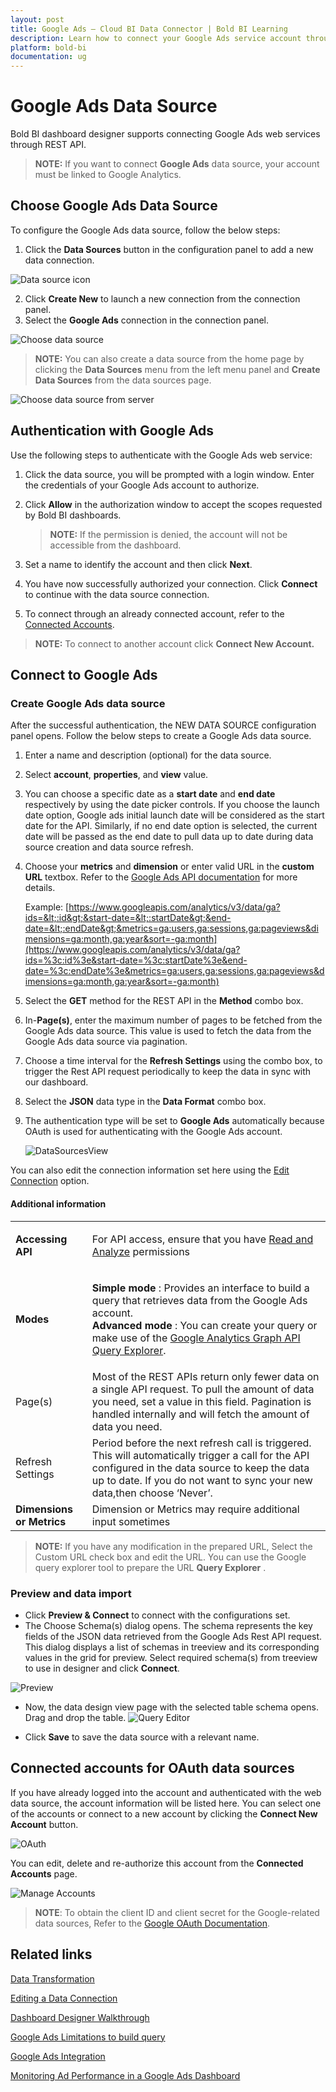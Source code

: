```yaml
---
layout: post
title: Google Ads – Cloud BI Data Connector | Bold BI Learning
description: Learn how to connect your Google Ads service account through OAuth-based authentication with Bold BI Cloud and create data source. 
platform: bold-bi
documentation: ug
---
```


# Google Ads Data Source
Bold BI dashboard designer supports connecting Google Ads web services through REST API.

> **NOTE:**  If you want to connect **Google Ads** data source, your account must be linked to Google Analytics.

## Choose Google Ads Data Source
To configure the Google Ads data source, follow the below steps:
1. Click the **Data Sources** button in the configuration panel to add a new data connection.

  ![Data source icon](/static/assets/working-with-datasource/data-connectors/images/common/DataSourcesIcon.png)

2. Click **Create New** to launch a new connection from the connection panel.
3. Select the **Google Ads** connection in the connection panel.

  ![Choose data source](/static/assets/working-with-datasource/data-connectors/images/GoogleAds/ChooseDS.png)

> **NOTE:**  You can also create a data source from the home page by clicking the **Data Sources** menu from the left menu panel and **Create Data Sources** from the data sources page.

  ![Choose data source from server](/static/assets/working-with-datasource/data-connectors/images/GoogleAds/ChooseDS_server.png)

## Authentication with Google Ads
Use the following steps to authenticate with the Google Ads web service:

1. Click the data source, you will be prompted with a login window. Enter the credentials of your Google Ads account to authorize.
2. Click **Allow** in the authorization window to accept the scopes requested by Bold BI dashboards.

   > **NOTE:**  If the permission is denied, the account will not be accessible from the dashboard.

3. Set a name to identify the account and then click **Next**. 
4. You have now successfully authorized your connection. Click **Connect** to continue with the data source connection.
5. To connect through an already connected account, refer to the [Connected Accounts](/working-with-data-source/data-connectors/google-ads/#connected-accounts-for-oauth-data-sources).

> **NOTE:**  To connect to another account click **Connect New Account.**


## Connect to Google Ads
### Create Google Ads data source
After the successful authentication, the NEW DATA SOURCE configuration panel opens. Follow the below steps to create a Google Ads data source.
1. Enter a name and description (optional) for the data source.
2. Select **account**, **properties**, and **view** value.
3. You can choose a specific date as a **start date** and **end date** respectively by using the date picker controls. If you choose the launch date option, Google ads initial launch date will be considered as the start date for the API. Similarly, if no end date option is selected, the current date will be passed as the end date to pull data up to date during data source creation and data source refresh.
4. Choose your **metrics** and **dimension** or enter valid URL in the **custom URL** textbox. Refer to the [Google Ads API documentation](https://developers.google.com/analytics/devguides/config/mgmt/v3/mgmtReference/) for more details.

    Example: [https://www.googleapis.com/analytics/v3/data/ga?ids=&lt;:id&gt;&start-date=&lt;:startDate&gt;&end-date=&lt;:endDate&gt;&metrics=ga:users,ga:sessions,ga:pageviews&dimensions=ga:month,ga:year&sort=-ga:month](https://www.googleapis.com/analytics/v3/data/ga?ids=%3c:id%3e&start-date=%3c:startDate%3e&end-date=%3c:endDate%3e&metrics=ga:users,ga:sessions,ga:pageviews&dimensions=ga:month,ga:year&sort=-ga:month)
5. Select the **GET** method for the REST API in the **Method** combo box.
6. In-**Page(s)**, enter the maximum number of pages to be fetched from the Google Ads data source. This value is used to fetch the data from the Google Ads data source via pagination.
7. Choose a time interval for the **Refresh Settings** using the combo box, to trigger the Rest API request periodically to keep the data in sync with our dashboard.  
8. Select the **JSON** data type in the **Data Format** combo box.
9. The authentication type will be set to **Google Ads** automatically because OAuth is used for authenticating with the Google Ads account.

    ![DataSourcesView](/static/assets/working-with-datasource/data-connectors/images/GoogleAds/DataSourcesView.png)

You can also edit the connection information set here using the [Edit Connection](/working-with-data-source/editing-a-data-connection/) option.

#### Additional information
<table width="600">
<tr>
<td><b>Accessing API</b></td>
<td>

For API access, ensure that you have [Read and Analyze](https://support.google.com/analytics/answer/2884495) permissions

</td>
</tr>
<td><b>Modes</b></td>
<td>

  <b>Simple mode </b>: Provides an interface to build a query that retrieves data from the Google Ads account.<br>
  <b>Advanced mode </b>: You can create your query or make use of the [Google Analytics Graph API Query Explorer](https://ga-dev-tools.appspot.com/query-explorer/).

</td>
</tr>
<tr>
<td>
Page(s)
</td>
<td>
Most of the REST APIs return only fewer data on a single API request. To pull the amount of data you need, set a value in this field.  
Pagination is handled internally and will fetch the amount of data you need.
</td>
</tr>
<tr>
<td>
Refresh Settings
</td>
<td>
Period before the next refresh call is triggered. This will automatically trigger a call for the API configured in the data source to keep the data up to date. If you do not want to sync your new data,then choose ‘Never’.
</td>
</tr>
<tr>
<td><b>Dimensions or Metrics</b></td>
<td>Dimension or Metrics may require additional input sometimes</td>
</tr>
</table>

> **NOTE:**  If you have any modification in the prepared URL, Select the Custom URL check box and edit the URL. You can use the Google query explorer tool to prepare the URL **Query Explorer** .

### Preview and data import
* Click **Preview & Connect** to connect with the configurations set.
* The Choose Schema(s) dialog opens. The schema represents the key fields of the JSON data retrieved from the Google Ads Rest API request. This dialog displays a list of schemas in treeview and its corresponding values in the grid for preview. Select required schema(s) from treeview to use in designer and click **Connect**.

 ![Preview](/static/assets/working-with-datasource/data-connectors/images/common/Preview.png)

* Now, the data design view page with the selected table schema opens. Drag and drop the table.
![Query Editor](/static/assets/working-with-datasource/data-connectors/images/common/QueryEditor.png)

* Click **Save** to save the data source with a relevant name.

## Connected accounts for OAuth data sources
If you have already logged into the account and authenticated with the web data source, the account information will be listed here. You can select one of the accounts or connect to a new account by clicking the **Connect New Account** button.

   ![OAuth](/static/assets/working-with-datasource/data-connectors/images/GoogleAds/OAuthDS.png)

You can edit, delete and re-authorize this account from the **Connected Accounts** page.

   ![Manage Accounts](/static/assets/working-with-datasource/data-connectors/images/GoogleAds/ManageDS.png)

>**NOTE**: To obtain the client ID and client secret for the Google-related data sources, Refer to the [Google OAuth Documentation](/working-with-data-source/data-connectors/gmail/#how-to-obtain-the-google-client-id-and-client-secret).

## Related links
[Data Transformation](/working-with-data-source/transforming-data/joining-table/)

[Editing a Data Connection](/working-with-data-source/editing-a-data-connection/)   

[Dashboard Designer Walkthrough](/getting-started/creating-dashboard/)

[Google Ads Limitations to build query](https://developers.google.com/analytics/devguides/reporting/core/v3/reference#largeDataResults)

[Google Ads Integration](https://www.boldbi.com/integrations/google-ads?utm_source=syncfusion&utm_medium=documentation&utm_campaign=boldbigoogleadsintegration)

<a href="https://www.boldbi.com/blog/monitoring-ad-performance-in-a-google-ads-dashboard" target="_blank">Monitoring Ad Performance in a Google Ads Dashboard</a>
